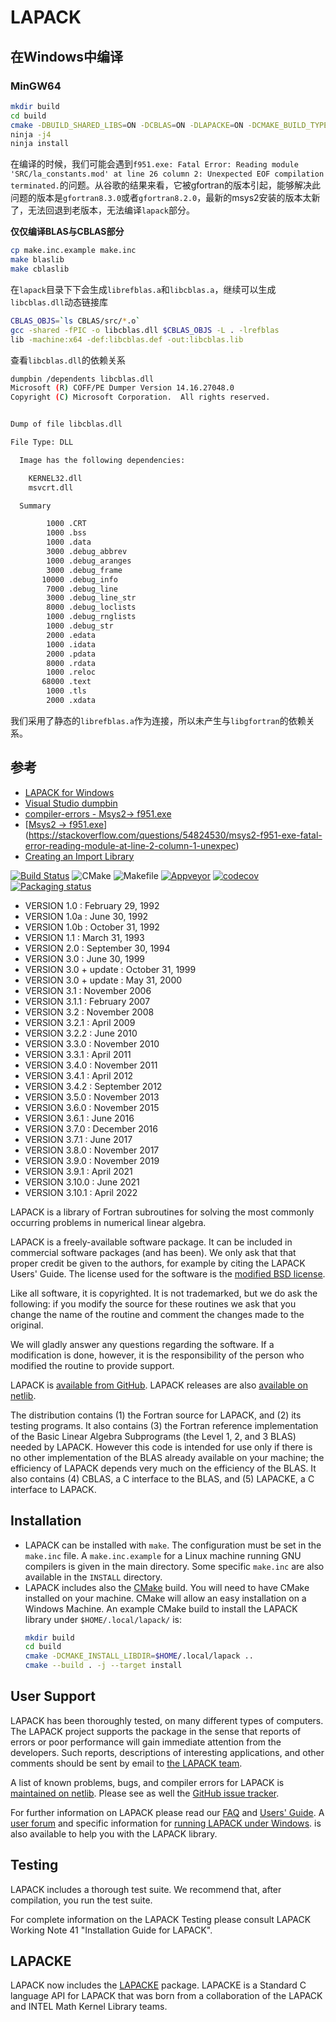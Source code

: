 # LAPACK

## 在Windows中编译

### MinGW64

```bash
mkdir build
cd build
cmake -DBUILD_SHARED_LIBS=ON -DCBLAS=ON -DLAPACKE=ON -DCMAKE_BUILD_TYPE=Release -DCMAKE_INSTALL_PREFIX=../dist/cblas ..
ninja -j4
ninja install
```

在编译的时候，我们可能会遇到`f951.exe: Fatal Error: Reading module 'SRC/la_constants.mod' at line 26 column 2: Unexpected EOF compilation terminated.`的问题。从谷歌的结果来看，它被gfortran的版本引起，能够解决此问题的版本是`gfortran8.3.0`或者`gfortran8.2.0`，最新的msys2安装的版本太新了，无法回退到老版本，无法编译`lapack`部分。

**仅仅编译BLAS与CBLAS部分**

```bash
cp make.inc.example make.inc
make blaslib
make cblaslib
```

在`lapack`目录下下会生成`librefblas.a`和`libcblas.a`，继续可以生成`libcblas.dll`动态链接库

```bash
CBLAS_OBJS=`ls CBLAS/src/*.o`
gcc -shared -fPIC -o libcblas.dll $CBLAS_OBJS -L . -lrefblas
lib -machine:x64 -def:libcblas.def -out:libcblas.lib
```

查看`libcblas.dll`的依赖关系

```bash
dumpbin /dependents libcblas.dll
Microsoft (R) COFF/PE Dumper Version 14.16.27048.0
Copyright (C) Microsoft Corporation.  All rights reserved.


Dump of file libcblas.dll

File Type: DLL

  Image has the following dependencies:

    KERNEL32.dll
    msvcrt.dll

  Summary

        1000 .CRT
        1000 .bss
        1000 .data
        3000 .debug_abbrev
        1000 .debug_aranges
        3000 .debug_frame
       10000 .debug_info
        7000 .debug_line
        3000 .debug_line_str
        8000 .debug_loclists
        1000 .debug_rnglists
        1000 .debug_str
        2000 .edata
        1000 .idata
        2000 .pdata
        8000 .rdata
        1000 .reloc
       68000 .text
        1000 .tls
        2000 .xdata
```

我们采用了静态的`librefblas.a`作为连接，所以未产生与`libgfortran`的依赖关系。



## 参考

- [LAPACK for Windows](https://icl.utk.edu/lapack-for-windows/lapack/)
- [Visual Studio dumpbin](https://docs.microsoft.com/en-us/cpp/build/reference/dash-exports?view=msvc-170)
- [compiler-errors - Msys2-> f951.exe](https://string.quest/read/16566271)
- [[Msys2 -> f951.exe](https://stackoverflow.com/questions/54824530/msys2-f951-exe-fatal-error-reading-module-at-line-2-column-1-unexpec)](https://stackoverflow.com/questions/54824530/msys2-f951-exe-fatal-error-reading-module-at-line-2-column-1-unexpec)
- [Creating an Import Library](https://gcc.gnu.org/onlinedocs/gnat_ugn/Creating-an-Import-Library.html)



[![Build Status](https://travis-ci.org/Reference-LAPACK/lapack.svg?branch=master)](https://travis-ci.org/Reference-LAPACK/lapack)
![CMake](https://github.com/Reference-LAPACK/lapack/actions/workflows/cmake.yml/badge.svg)
![Makefile](https://github.com/Reference-LAPACK/lapack/actions/workflows/makefile.yml/badge.svg)
[![Appveyor](https://ci.appveyor.com/api/projects/status/bh38iin398msrbtr?svg=true)](https://ci.appveyor.com/project/langou/lapack/)
[![codecov](https://codecov.io/gh/Reference-LAPACK/lapack/branch/master/graph/badge.svg)](https://codecov.io/gh/Reference-LAPACK/lapack)
[![Packaging status](https://repology.org/badge/tiny-repos/lapack.svg)](https://repology.org/metapackage/lapack/versions)


* VERSION 1.0   :  February 29, 1992
* VERSION 1.0a  :  June 30, 1992
* VERSION 1.0b  :  October 31, 1992
* VERSION 1.1   :  March 31, 1993
* VERSION 2.0   :  September 30, 1994
* VERSION 3.0   :  June 30, 1999
* VERSION 3.0 + update :  October 31, 1999
* VERSION 3.0 + update :  May 31, 2000
* VERSION 3.1   : November 2006
* VERSION 3.1.1 : February 2007
* VERSION 3.2   : November 2008
* VERSION 3.2.1 : April 2009
* VERSION 3.2.2 : June 2010
* VERSION 3.3.0 : November 2010
* VERSION 3.3.1 : April 2011
* VERSION 3.4.0 : November 2011
* VERSION 3.4.1 : April 2012
* VERSION 3.4.2 : September 2012
* VERSION 3.5.0 : November 2013
* VERSION 3.6.0 : November 2015
* VERSION 3.6.1 : June 2016
* VERSION 3.7.0 : December 2016
* VERSION 3.7.1 : June 2017
* VERSION 3.8.0 : November 2017
* VERSION 3.9.0 : November 2019
* VERSION 3.9.1 : April 2021
* VERSION 3.10.0 : June 2021
* VERSION 3.10.1 : April 2022

LAPACK is a library of Fortran subroutines for solving the most commonly
occurring problems in numerical linear algebra.

LAPACK is a freely-available software package. It can be included in commercial
software packages (and has been). We only ask that that proper credit be given
to the authors, for example by citing the LAPACK Users' Guide. The license used
for the software is the [modified BSD license](https://github.com/Reference-LAPACK/lapack/blob/master/LICENSE).

Like all software, it is copyrighted. It is not trademarked, but we do ask the
following: if you modify the source for these routines we ask that you change
the name of the routine and comment the changes made to the original.

We will gladly answer any questions regarding the software. If a modification
is done, however, it is the responsibility of the person who modified the
routine to provide support.

LAPACK is [available from GitHub](https://github.com/Reference-LAPACK/lapack).
LAPACK releases are also [available on netlib](http://www.netlib.org/lapack/).

The distribution contains (1) the Fortran source for LAPACK, and (2) its
testing programs.  It also contains (3) the Fortran reference implementation of
the Basic Linear Algebra Subprograms (the Level 1, 2, and 3 BLAS) needed by
LAPACK.  However this code is intended for use only if there is no other
implementation of the BLAS already available on your machine; the efficiency of
LAPACK depends very much on the efficiency of the BLAS.  It also contains (4)
CBLAS, a C interface to the BLAS, and (5) LAPACKE, a C interface to LAPACK.

## Installation

 - LAPACK can be installed with `make`. The configuration must be set in the
   `make.inc` file. A `make.inc.example` for a Linux machine running GNU compilers
   is given in the main directory. Some specific `make.inc` are also available in
   the `INSTALL` directory.
 - LAPACK includes also the [CMake](https://cmake.org/) build.  You will need
   to have CMake installed on your machine.  CMake will allow an easy
   installation on a Windows Machine.  An example CMake build to install the
   LAPACK library under `$HOME/.local/lapack/` is:
   ```sh
   mkdir build
   cd build
   cmake -DCMAKE_INSTALL_LIBDIR=$HOME/.local/lapack ..
   cmake --build . -j --target install
   ```


## User Support

LAPACK has been thoroughly tested, on many different types of computers. The
LAPACK project supports the package in the sense that reports of errors or poor
performance will gain immediate attention from the developers. Such reports,
descriptions of interesting applications, and other comments should be sent by
email to [the LAPACK team](mailto:lapack@icl.utk.edu).

A list of known problems, bugs, and compiler errors for LAPACK is
[maintained on netlib](http://www.netlib.org/lapack/release_notes.html).
Please see as well the [GitHub issue tracker](https://github.com/Reference-LAPACK/lapack/issues).

For further information on LAPACK please read our [FAQ](http://www.netlib.org/lapack/faq.html)
and [Users' Guide](http://www.netlib.org/lapack/lug/lapack_lug.html).
A [user forum](http://icl.cs.utk.edu/lapack-forum/) and specific information for
[running LAPACK under Windows](http://icl.cs.utk.edu/lapack-for-windows/lapack/).
is also available to help you with the LAPACK library.


## Testing

LAPACK includes a thorough test suite. We recommend that, after compilation,
you run the test suite.

For complete information on the LAPACK Testing please consult LAPACK Working
Note 41 "Installation Guide for LAPACK".


## LAPACKE

LAPACK now includes the [LAPACKE](http://www.netlib.org/lapack/lapacke.html)
package.  LAPACKE is a Standard C language API for LAPACK that was born from a
collaboration of the LAPACK and INTEL Math Kernel Library teams.
